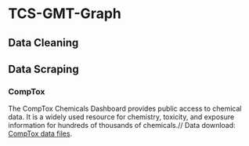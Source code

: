 # TCS-GMT-Graph
## Data Cleaning

## Data Scraping
### CompTox
The CompTox Chemicals Dashboard provides public access to chemical data. It is a widely used resource for chemistry, toxicity, and exposure information for hundreds of thousands of chemicals.//
Data download: [CompTox data files](https://epa.figshare.com/articles/dataset/The_Chemical_and_Products_Database_CPDat_MySQL_Data_File/5352997).

